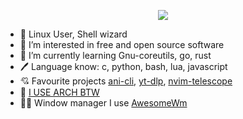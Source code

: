 <p align="center">
  <img src="https://user-images.githubusercontent.com/58996975/183355755-a1e42c62-d808-415b-a453-95e55322bec0.png" />
</p>

- 👋 Linux User, Shell wizard
- 👀 I’m interested in free and open source software
- 🌱 I’m currently learning Gnu-coreutils, go, rust
- 🖊️ Language know: c, python, bash, lua, javascript
- 💘 Favourite projects [ani-cli](https://github.com/pystardust/ani-cli), [yt-dlp](https://github.com/yt-dlp/yt-dlp), [nvim-telescope](https://github.com/nvim-telescope/telescope.nvim)
- 🎈 [I USE ARCH BTW](https://archlinux.org/)
- 🧚🏻 Window manager I use [AwesomeWm](https://awesomewm.org/)

<!---
freezboltz/freezboltz is a ✨ special ✨ repository because its `README.md` (this file) appears on your GitHub profile.
You can click the Preview link to take a look at your changes.
--->

